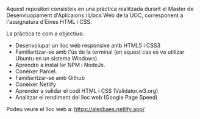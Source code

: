 Aquest repositori consisteix en una pràctica realitzada durant el Master de Desenvluopament d'Aplicaions i Llocs Web de la UOC, corresponent a l'assignatura d'Eines HTML i CSS.

La pràctica te com a objectius:
- Desenvolupar un lloc web responsive amb HTML5 i CSS3
- Familiaritzar-se amb l'ús de la terminal (en aquest cas es va utilizar Ubuntu en un sistema Windows).
- Aprendre a instal·lar NPM i NodeJs.
- Conèixer Parcel. 
- Familiaritzar-se amb Github
- Conèixer Netlify
- Aprender a validar el codi HTML i CSS (Validator.w3.org)
- Analitzar el rendiment del lloc web (Google Page Speed)

Podeu veure el lloc web a: https://alexbaes.netlify.app/
